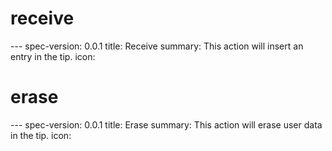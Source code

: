 <h1 class="contract">receive</h1>
---
spec-version: 0.0.1
title: Receive
summary: This action will insert  an entry in the tip.
icon:

<h1 class="contract">erase</h1>
---
spec-version: 0.0.1
title: Erase
summary: This action will erase user data in the tip.
icon:
